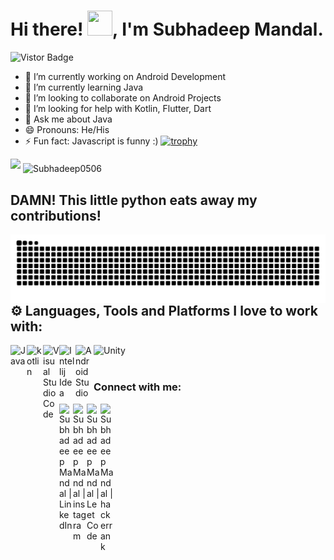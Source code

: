 <h1>Hi there! <img src="https://media.giphy.com/media/hvRJCLFzcasrR4ia7z/giphy.gif" height="40px" width="40px">, I'm Subhadeep Mandal.</h1><a target="_blank"><img src="https://visitor-badge.glitch.me/badge?page_id=Subhadeep0506.Subhadeep0506" alt="Vistor Badge"></a>


- 🔭 I’m currently working on Android Development
- 🌱 I’m currently learning Java
- 👯 I’m looking to collaborate on Android Projects
- 🤔 I’m looking for help with Kotlin, Flutter, Dart
- 💬 Ask me about Java
- 😄 Pronouns: He/His
- ⚡ Fun fact: Javascript is funny :)
[![trophy](https://github-profile-trophy.vercel.app/?username=subhadeep0506&theme=onedark)](https://github.com/ryo-ma/github-profile-trophy)
<img src = "https://github-readme-stats.vercel.app/api?username=Subhadeep0506&&show_icons=true&title_color=ffffff&icon_color=ff8454&text_color=daf7dc&bg_color=6054ff">
<img align="middle" height="240" width="230" src="https://github-readme-stats.vercel.app/api/top-langs/?username=Subhadeep0506&hide=css&theme=nord" alt="Subhadeep0506" />
<H2>DAMN! This little python eats away my contributions!</H2>
<div>
  <img align="left" alt="GIF" src="https://github.com/Subhadeep0506/Subhadeep0506/blob/main/images/github-user-contribution.svg"/>
</div>

## ⚙ Languages, Tools and Platforms I love to work with:
<img align="left" alt="Java" width="26px" src="https://image.flaticon.com/icons/png/512/226/226777.png"/>
<img align="left" alt="kotlin" width="26px" src="https://upload.wikimedia.org/wikipedia/commons/thumb/0/06/Kotlin_Icon.svg/2048px-Kotlin_Icon.svg.png"/>
<img align="left" alt="Visual Studio Code" width="26px" src="https://upload.wikimedia.org/wikipedia/commons/thumb/9/9a/Visual_Studio_Code_1.35_icon.svg/2048px-Visual_Studio_Code_1.35_icon.svg.png"/>
<img align="left" alt="Intellij Idea" width="26px" src="https://upload.wikimedia.org/wikipedia/commons/9/9c/IntelliJ_IDEA_Icon.svg"/>
<img align="left" alt="Android Studio" width="29px" src="https://upload.wikimedia.org/wikipedia/commons/8/8f/Breezeicons-apps-48-android-studio.svg"/>
<img align="left" alt="Unity" width="66px" src="https://upload.wikimedia.org/wikipedia/commons/1/19/Unity_Technologies_logo.svg"/>
<br>
<br>

### Connect with me:

[<img align="left" alt="Subhadeep Mandal | LinkedIn" width="22px" src="https://upload.wikimedia.org/wikipedia/commons/e/e9/Linkedin_icon.svg" />][linkedin]
[<img align="left" alt="Subhadeep Mandal | instagram" width="22px" src="https://upload.wikimedia.org/wikipedia/commons/e/e7/Instagram_logo_2016.svg" />][instagram]
[<img align="left" alt="Subhadeep Mandal | LeetCode" width="22px" src="https://upload.wikimedia.org/wikipedia/commons/1/19/LeetCode_logo_black.png" />][leetcode]
[<img align="left" alt="Subhadeep Mandal | hackerrank" width="22px" src="https://upload.wikimedia.org/wikipedia/commons/6/6a/Hackerrank_meaningful_logo.svg" />][hackerrank]

[linkedin]: https://www.linkedin.com/in/subhadeep-mandal-460078200/
[instagram]: https://www.instagram.com/s.u.b.h.a.d.e.e.p__/
[leetcode]: https://leetcode.com/denct/
[hackerrank]: https://www.hackerrank.com/DenCT
